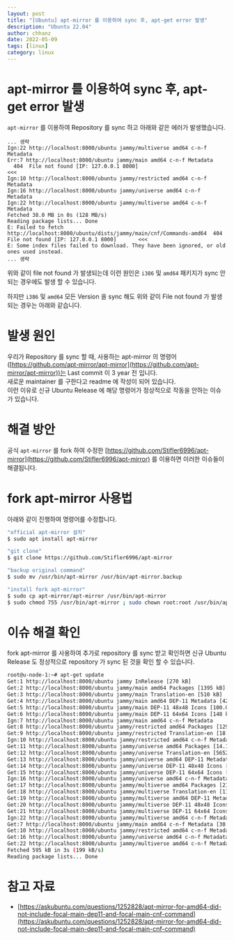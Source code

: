 ```yaml
---
layout: post
title: "[Ubuntu] apt-mirror 를 이용하여 sync 후, apt-get error 발생"
description: "Ubuntu 22.04"
author: chhanz
date: 2022-05-09
tags: [linux]
category: linux
---
```

   
# apt-mirror 를 이용하여 sync 후, apt-get error 발생
`apt-mirror` 를 이용하여 Repository 를 sync 하고 아래와 같은 에러가 발생했습니다.   
   
```console
... 생략
Ign:22 http://localhost:8000/ubuntu jammy/multiverse amd64 c-n-f Metadata
Err:7 http://localhost:8000/ubuntu jammy/main amd64 c-n-f Metadata
  404  File not found [IP: 127.0.0.1 8000]                                                  <<<
Ign:10 http://localhost:8000/ubuntu jammy/restricted amd64 c-n-f Metadata
Ign:16 http://localhost:8000/ubuntu jammy/universe amd64 c-n-f Metadata
Ign:22 http://localhost:8000/ubuntu jammy/multiverse amd64 c-n-f Metadata
Fetched 38.0 MB in 0s (128 MB/s)
Reading package lists... Done
E: Failed to fetch http://localhost:8000/ubuntu/dists/jammy/main/cnf/Commands-amd64  404  File not found [IP: 127.0.0.1 8000]       <<<
E: Some index files failed to download. They have been ignored, or old ones used instead.
... 생략
```
위와 같이 file not found 가 발생되는데 이런 원인은 `i386` 및 `amd64` 패키지가 sync 안되는 경우에도 발생 할 수 있습니다.   
    
하지만 `i386` 및 `amd64` 모든 Version 을 sync 해도 위와 같이 File not found 가 발생되는 경우는 아래와 같습니다.   
   
# 발생 원인
우리가 Repository 를 sync 할 때, 사용하는 apt-mirror 의 명령어([https://github.com/apt-mirror/apt-mirror](https://github.com/apt-mirror/apt-mirror))는 Last commit 이 3 year 전 입니다.   
새로운 maintainer 를 구한다고 readme 에 작성이 되어 있습니다.   
이런 이유로 신규 Ubuntu Release 에 해당 명령어가 정상적으로 작동을 안하는 이슈가 있습니다.    
   
# 해결 방안
공식 `apt-mirror` 를 fork 하여 수정한 [https://github.com/Stifler6996/apt-mirror](https://github.com/Stifler6996/apt-mirror) 를 이용하면 이러한 이슈들이 해결됩니다.   
   
# fork apt-mirror 사용법
아래와 같이 진행하여 명령어를 수정합니다.   
```bash
"official apt-mirror 설치"
$ sudo apt install apt-mirror

"git clone"
$ git clone https://github.com/Stifler6996/apt-mirror

"backup original command"
$ sudo mv /usr/bin/apt-mirror /usr/bin/apt-mirror.backup

"install fork apt-mirror"
$ sudo cp apt-mirror/apt-mirror /usr/bin/apt-mirror
$ sudo chmod 755 /usr/bin/apt-mirror ; sudo chown root:root /usr/bin/apt-mirror
```
   
# 이슈 해결 확인
fork apt-mirror 를 사용하여 추가로 repository 를 sync 받고 확인하면 신규 Ubuntu Release 도 정상적으로 repository 가 sync 된 것을 확인 할 수 있습니다.   
```bash
root@u-node-1:~# apt-get update
Get:1 http://localhost:8000/ubuntu jammy InRelease [270 kB]
Get:2 http://localhost:8000/ubuntu jammy/main amd64 Packages [1395 kB]
Get:3 http://localhost:8000/ubuntu jammy/main Translation-en [510 kB]
Get:4 http://localhost:8000/ubuntu jammy/main amd64 DEP-11 Metadata [423 kB]
Get:5 http://localhost:8000/ubuntu jammy/main DEP-11 48x48 Icons [100.0 kB]
Get:6 http://localhost:8000/ubuntu jammy/main DEP-11 64x64 Icons [148 kB]
Ign:7 http://localhost:8000/ubuntu jammy/main amd64 c-n-f Metadata
Get:8 http://localhost:8000/ubuntu jammy/restricted amd64 Packages [129 kB]
Get:9 http://localhost:8000/ubuntu jammy/restricted Translation-en [18.6 kB]
Ign:10 http://localhost:8000/ubuntu jammy/restricted amd64 c-n-f Metadata
Get:11 http://localhost:8000/ubuntu jammy/universe amd64 Packages [14.1 MB]
Get:12 http://localhost:8000/ubuntu jammy/universe Translation-en [5652 kB]
Get:13 http://localhost:8000/ubuntu jammy/universe amd64 DEP-11 Metadata [3559 kB]
Get:14 http://localhost:8000/ubuntu jammy/universe DEP-11 48x48 Icons [3447 kB]
Get:15 http://localhost:8000/ubuntu jammy/universe DEP-11 64x64 Icons [7609 kB]
Ign:16 http://localhost:8000/ubuntu jammy/universe amd64 c-n-f Metadata
Get:17 http://localhost:8000/ubuntu jammy/multiverse amd64 Packages [217 kB]
Get:18 http://localhost:8000/ubuntu jammy/multiverse Translation-en [112 kB]
Get:19 http://localhost:8000/ubuntu jammy/multiverse amd64 DEP-11 Metadata [42.1 kB]
Get:20 http://localhost:8000/ubuntu jammy/multiverse DEP-11 48x48 Icons [42.7 kB]
Get:21 http://localhost:8000/ubuntu jammy/multiverse DEP-11 64x64 Icons [193 kB]
Ign:22 http://localhost:8000/ubuntu jammy/multiverse amd64 c-n-f Metadata
Get:7 http://localhost:8000/ubuntu jammy/main amd64 c-n-f Metadata [30.3 kB]
Get:10 http://localhost:8000/ubuntu jammy/restricted amd64 c-n-f Metadata [488 B]
Get:16 http://localhost:8000/ubuntu jammy/universe amd64 c-n-f Metadata [286 kB]
Get:22 http://localhost:8000/ubuntu jammy/multiverse amd64 c-n-f Metadata [8372 B]
Fetched 595 kB in 3s (199 kB/s)
Reading package lists... Done
```
   
# 참고 자료
* [https://askubuntu.com/questions/1252828/apt-mirror-for-amd64-did-not-include-focal-main-dep11-and-focal-main-cnf-command](https://askubuntu.com/questions/1252828/apt-mirror-for-amd64-did-not-include-focal-main-dep11-and-focal-main-cnf-command)     

